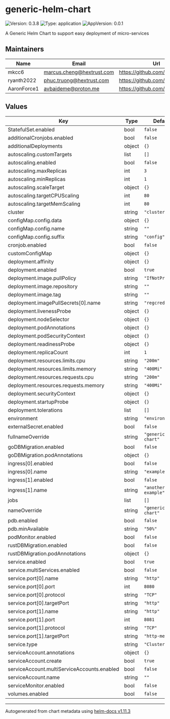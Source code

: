 # generic-helm-chart

![Version: 0.3.8](https://img.shields.io/badge/Version-0.3.8-informational?style=flat-square) ![Type: application](https://img.shields.io/badge/Type-application-informational?style=flat-square) ![AppVersion: 0.0.1](https://img.shields.io/badge/AppVersion-0.0.1-informational?style=flat-square)

A Generic Helm Chart to support easy deployment of micro-services

## Maintainers

| Name | Email | Url |
| ---- | ------ | --- |
| mkcc6 | <marcus.cheng@hextrust.com> | <https://github.com/mkcc6> |
| ryanth2022 | <phuc.truong@hextrust.com> | <https://github.com/ryanth2022> |
| AaronForce1 | <avbaideme@proton.me> | <https://github.com/aaronforce1> |

## Values

| Key | Type | Default | Description |
|-----|------|---------|-------------|
| StatefulSet.enabled | bool | `false` |  |
| additionalCronjobs.enabled | bool | `false` |  |
| additionalDeployments | object | `{}` |  |
| autoscaling.customTargets | list | `[]` |  |
| autoscaling.enabled | bool | `false` |  |
| autoscaling.maxReplicas | int | `3` |  |
| autoscaling.minReplicas | int | `1` |  |
| autoscaling.scaleTarget | object | `{}` |  |
| autoscaling.targetCPUScaling | int | `80` |  |
| autoscaling.targetMemScaling | int | `80` |  |
| cluster | string | `"cluster"` |  |
| configMap.config.data | object | `{}` |  |
| configMap.config.name | string | `""` |  |
| configMap.config.suffix | string | `"config"` |  |
| cronjob.enabled | bool | `false` |  |
| customConfigMap | object | `{}` |  |
| deployment.affinity | object | `{}` |  |
| deployment.enabled | bool | `true` |  |
| deployment.image.pullPolicy | string | `"IfNotPresent"` |  |
| deployment.image.repository | string | `""` |  |
| deployment.image.tag | string | `""` |  |
| deployment.imagePullSecrets[0].name | string | `"regcred"` |  |
| deployment.livenessProbe | object | `{}` |  |
| deployment.nodeSelector | object | `{}` |  |
| deployment.podAnnotations | object | `{}` |  |
| deployment.podSecurityContext | object | `{}` |  |
| deployment.readinessProbe | object | `{}` |  |
| deployment.replicaCount | int | `1` |  |
| deployment.resources.limits.cpu | string | `"200m"` |  |
| deployment.resources.limits.memory | string | `"400Mi"` |  |
| deployment.resources.requests.cpu | string | `"200m"` |  |
| deployment.resources.requests.memory | string | `"400Mi"` |  |
| deployment.securityContext | object | `{}` |  |
| deployment.startupProbe | object | `{}` |  |
| deployment.tolerations | list | `[]` |  |
| environment | string | `"environment"` |  |
| externalSecret.enabled | bool | `false` |  |
| fullnameOverride | string | `"generic-helm-chart"` |  |
| goDBMigration.enabled | bool | `false` |  |
| goDBMigration.podAnnotations | object | `{}` |  |
| ingress[0].enabled | bool | `false` |  |
| ingress[0].name | string | `"example"` |  |
| ingress[1].enabled | bool | `false` |  |
| ingress[1].name | string | `"another-example"` |  |
| jobs | list | `[]` |  |
| nameOverride | string | `"generic-helm-chart"` |  |
| pdb.enabled | bool | `false` |  |
| pdb.minAvailable | string | `"50%"` |  |
| podMonitor.enabled | bool | `false` |  |
| rustDBMigration.enabled | bool | `false` |  |
| rustDBMigration.podAnnotations | object | `{}` |  |
| service.enabled | bool | `true` |  |
| service.multiServices.enabled | bool | `false` |  |
| service.port[0].name | string | `"http"` |  |
| service.port[0].port | int | `8080` |  |
| service.port[0].protocol | string | `"TCP"` |  |
| service.port[0].targetPort | string | `"http"` |  |
| service.port[1].name | string | `"http"` |  |
| service.port[1].port | int | `8081` |  |
| service.port[1].protocol | string | `"TCP"` |  |
| service.port[1].targetPort | string | `"http-metric"` |  |
| service.type | string | `"ClusterIP"` |  |
| serviceAccount.annotations | object | `{}` |  |
| serviceAccount.create | bool | `true` |  |
| serviceAccount.multiServiceAccounts.enabled | bool | `false` |  |
| serviceAccount.name | string | `""` |  |
| serviceMonitor.enabled | bool | `false` |  |
| volumes.enabled | bool | `false` |  |

----------------------------------------------
Autogenerated from chart metadata using [helm-docs v1.11.3](https://github.com/norwoodj/helm-docs/releases/v1.11.3)
